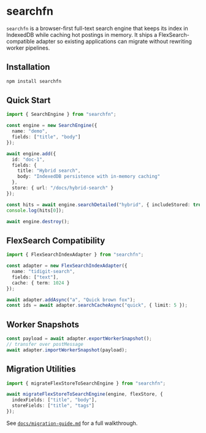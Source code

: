 # searchfn

`searchfn` is a browser-first full-text search engine that keeps its index in IndexedDB while caching hot postings in memory. It ships a FlexSearch-compatible adapter so existing applications can migrate without rewriting worker pipelines.

## Installation

```bash
npm install searchfn
```

## Quick Start

```ts
import { SearchEngine } from "searchfn";

const engine = new SearchEngine({
  name: "demo",
  fields: ["title", "body"]
});

await engine.add({
  id: "doc-1",
  fields: {
    title: "Hybrid search",
    body: "IndexedDB persistence with in-memory caching"
  },
  store: { url: "/docs/hybrid-search" }
});

const hits = await engine.searchDetailed("hybrid", { includeStored: true });
console.log(hits[0]);

await engine.destroy();
```

## FlexSearch Compatibility

```ts
import { FlexSearchIndexAdapter } from "searchfn";

const adapter = new FlexSearchIndexAdapter({
  name: "tidigit-search",
  fields: ["text"],
  cache: { term: 1024 }
});

await adapter.addAsync("a", "Quick brown fox");
const ids = await adapter.searchCacheAsync("quick", { limit: 5 });
```

## Worker Snapshots

```ts
const payload = await adapter.exportWorkerSnapshot();
// transfer over postMessage
await adapter.importWorkerSnapshot(payload);
```

## Migration Utilities

```ts
import { migrateFlexStoreToSearchEngine } from "searchfn";

await migrateFlexStoreToSearchEngine(engine, flexStore, {
  indexFields: ["title", "body"],
  storeFields: ["title", "tags"]
});
```

See [`docs/migration-guide.md`](./docs/migration-guide.md) for a full walkthrough.
